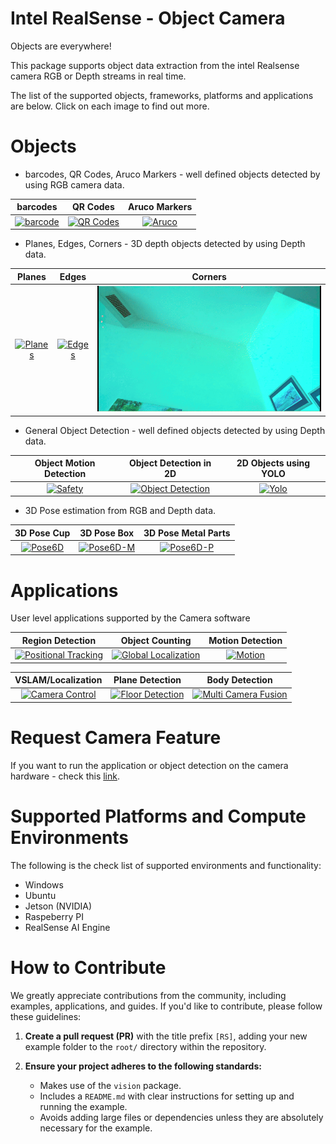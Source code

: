 # Intel RealSense - Object Camera

Objects are everywhere!

This package supports object data extraction from the intel Realsense camera RGB or Depth streams in real time.

The list of the supported objects, frameworks, platforms and applications are below. Click on each image to find out more.

# Objects

-  barcodes, QR Codes, Aruco Markers - well defined objects detected by using RGB camera data. 

barcodes   | QR Codes | Aruco Markers |
:------------: |  :----------: | :-------------:  |
[![barcode](barcode/doc/barcode_camera-ezgif.com-video-to-gif-converter.gif)](./barcode/README.md)  | [![QR Codes](./barcode/doc/qrcode_camera-ezgif.com-video-to-gif-converter.gif)](./barcode/README.md)  | [![Aruco](barcode/doc/aruco_camera-ezgif.com-video-to-gif-converter.gif)](./barcode/README.md)  |

-  Planes, Edges, Corners - 3D depth objects detected by using Depth data. 

Planes | Edges | Corners |
:------------: |  :----------: | :-------------:  |
[![Planes](Planes/doc/ezgif.com-animated-gif-maker.gif)](https://github.com/WorkIntel/Projects/blob/main/Planes/README.md)  | [![Edges](https://user-images.githubusercontent.com/32394882/230630901-9d53502a-f3f9-45b6-bf57-027148bb18ad.gif)](https://github.com/WorkIntel/Projects/blob/main/Planes/README.md)  | [![Corners](https://github.com/WorkIntel/Projects/blob/main/Planes/doc/Corner-ezgif.com-video-to-gif-converter.gif)](https://github.com/WorkIntel/Projects/blob/main/Planes/README.md)  |

-  General Object Detection - well defined objects detected by using Depth data. 

Object Motion Detection | Object Detection in 2D | 2D Objects using YOLO |
:------------: |  :----------: | :-------------:  |
[![Safety](Safety/doc/motion_detection-ezgif.com-video-to-gif-converter.gif)](Safety/README.md)  | [![Object Detection](https://user-images.githubusercontent.com/32394882/230630901-9d53502a-f3f9-45b6-bf57-027148bb18ad.gif)](https://www.stereolabs.com/docs/object-detection)  | [![Yolo](Yolo/doc/object_counting_output-ezgif.com-video-to-gif-converter.gif)](Yolo/README.md)  |

-  3D Pose estimation from RGB and Depth data. 

3D Pose Cup | 3D Pose Box | 3D Pose Metal Parts |
:------------: |  :----------: | :-------------:  |
[![Pose6D](Pose6D/doc/pose6d-ezgif.com-video-to-gif-converter.gif)](Pose6D/README.md)  | [![Pose6D-M](Pose6D/doc/RecordingMatch2024-08-08102001-ezgif.com-video-to-gif-converter.gif)](Pose6D/README.md)  | [![Pose6D-P](Pose6D/doc/object_0007_out-ezgif.com-video-to-gif-converter.gif)](Pose6D/README.md)  |


# Applications

User level applications supported by the Camera software

Region Detection | Object Counting | Motion Detection |
:------------: |  :----------: | :-------------:  |
[![Positional Tracking](https://user-images.githubusercontent.com/32394882/229093429-a445e8ae-7109-4995-bc1d-6a27a61bdb60.gif)](https://www.stereolabs.com/docs/positional-tracking/) | [![Global Localization](https://user-images.githubusercontent.com/32394882/230602944-ed61e6dd-e485-4911-8a4c-d6c9e4fab0fd.gif)](/global%20localization) | [![Motion](Safety/doc/motion_detection-ezgif.com-video-to-gif-converter.gif)](Safety/README.md) |

VSLAM/Localization | Plane Detection | Body Detection |
:------------: |  :----------: | :-------------:  |
[![Camera Control](https://user-images.githubusercontent.com/32394882/230602616-6b57c351-09c4-4aba-bdec-842afcc3b2ea.gif)](https://www.stereolabs.com/docs/video/camera-controls/) | [![Floor Detection](Planes/doc/ezgif.com-animated-gif-maker.gif)](Planes/README.md)  | [![Multi Camera Fusion](https://user-images.githubusercontent.com/32394882/228791106-a5f971d8-8d6f-483b-9f87-7f0f0025b8be.gif)](/fusion) |

# Request Camera Feature
If you want to run the application or object detection on the camera hardware - check this [link](https://docs.google.com/forms/d/e/1FAIpQLSdduDbnrRExDGFQqWAn8pX7jSr8KnwBmwuFOR9dgUabEp0F1A/viewform).

# Supported Platforms and Compute Environments

The following is the check list of supported environments and functionality:
- Windows
- Ubuntu
- Jetson (NVIDIA)
- Raspeberry PI
- RealSense AI Engine

# How to Contribute

We greatly appreciate contributions from the community, including examples, applications, and guides. If you'd like to contribute, please follow these guidelines:

1. **Create a pull request (PR)** with the title prefix `[RS]`, adding your new example folder to the `root/` directory within the repository.

2. **Ensure your project adheres to the following standards:**
   - Makes use of the `vision` package.
   - Includes a `README.md` with clear instructions for setting up and running the example.
   - Avoids adding large files or dependencies unless they are absolutely necessary for the example.




